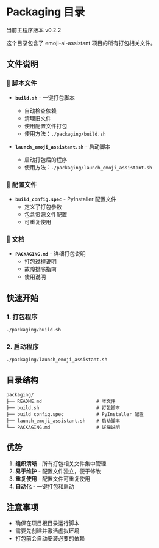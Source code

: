 # Packaging 目录

当前主程序版本 v0.2.2

这个目录包含了 emoji-ai-assistant 项目的所有打包相关文件。

## 文件说明

### 📁 脚本文件

- **`build.sh`** - 一键打包脚本
  - 自动检查依赖
  - 清理旧文件
  - 使用配置文件打包
  - 使用方法：`./packaging/build.sh`

- **`launch_emoji_assistant.sh`** - 启动脚本
  - 启动打包后的程序
  - 使用方法：`./packaging/launch_emoji_assistant.sh`

### 📄 配置文件

- **`build_config.spec`** - PyInstaller 配置文件
  - 定义了打包参数
  - 包含资源文件配置
  - 可重复使用

### 📖 文档

- **`PACKAGING.md`** - 详细打包说明
  - 打包过程说明
  - 故障排除指南
  - 使用说明

## 快速开始

### 1. 打包程序
```bash
./packaging/build.sh
```

### 2. 启动程序
```bash
./packaging/launch_emoji_assistant.sh
```

## 目录结构

```
packaging/
├── README.md                    # 本文件
├── build.sh                     # 打包脚本
├── build_config.spec            # PyInstaller 配置
├── launch_emoji_assistant.sh    # 启动脚本
└── PACKAGING.md                 # 详细说明
```

## 优势

1. **组织清晰** - 所有打包相关文件集中管理
2. **易于维护** - 配置文件独立，便于修改
3. **重复使用** - 配置文件可重复使用
4. **自动化** - 一键打包和启动

## 注意事项

- 确保在项目根目录运行脚本
- 需要先创建并激活虚拟环境
- 打包前会自动安装必要的依赖 